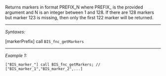 Returns markers in format PREFIX_N where PREFIX_ is the provided argument and N is an integer between 1 and 128. If there are 128 markers but marker 123 is missing, then only the first 122 marker will be returned.


---
*Syntaxes:*

[markerPrefix] call `BIS_fnc_getMarkers`

---
*Example 1:*

```sqf
["BIS_marker_"] call BIS_fnc_getMarkers; // ["BIS_marker_1","BIS_marker_2",...]
```